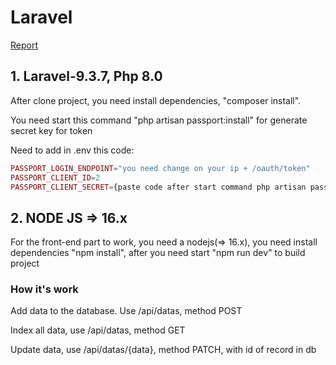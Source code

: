 # Laravel

[Report](https://docs.google.com/document/d/1XbW9LG7297kRN87uUFMzyCj5IDwij1AjgMz_ykZT-N4/edit?usp=sharing)

## 1. Laravel-9.3.7, Php 8.0
After clone project, you need install dependencies, "composer install".

You need start this command "php artisan passport:install" for generate secret key for token 

Need to add in .env this code:

```php
PASSPORT_LOGIN_ENDPOINT="you need change on your ip + /oauth/token"
PASSPORT_CLIENT_ID=2
PASSPORT_CLIENT_SECRET={paste code after start command php artisan passport:install}
```

## 2. NODE JS => 16.x 
For the front-end part to work, you need a nodejs(=> 16.x),
you need install dependencies "npm install",
after you need start "npm run dev" to build project 

### How it's work
Add data to the database. Use /api/datas, method POST

Index all data, use /api/datas, method GET

Update data, use /api/datas/{data}, method PATCH, with id of record in db

